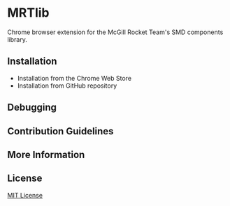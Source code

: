 # MRTlib
Chrome browser extension for the McGill Rocket Team's SMD components library.

## Installation
* Installation from the Chrome Web Store
* Installation from GitHub repository

## Debugging

## Contribution Guidelines

## More Information

## License
[MIT License](LICENSE)